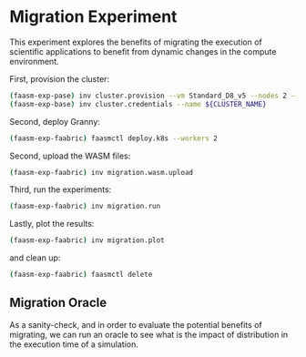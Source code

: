 # Migration Experiment

This experiment explores the benefits of migrating the execution of scientific
applications to benefit from dynamic changes in the compute environment.

First, provision the cluster:

```bash
(faasm-exp-pase) inv cluster.provision --vm Standard_D8_v5 --nodes 2 --name ${CLUSTER_NAME}
(faasm-exp-base) inv cluster.credentials --name ${CLUSTER_NAME}
```

Second, deploy Granny:

```bash
(faasm-exp-faabric) faasmctl deploy.k8s --workers 2
```

Second, upload the WASM files:

```bash
(faasm-exp-faabric) inv migration.wasm.upload
```

Third, run the experiments:

```bash
(faasm-exp-faabric) inv migration.run
```

Lastly, plot the results:

```bash
(faasm-exp-faabric) inv migration.plot
```

and clean up:

```bash
(faasm-exp-faabric) faasmctl delete
```

## Migration Oracle

As a sanity-check, and in order to evaluate the potential benefits of migrating,
we can run an oracle to see what is the impact of distribution in the execution
time of a simulation.
